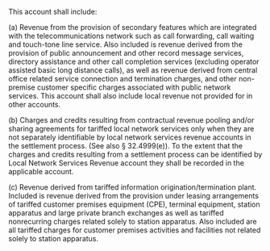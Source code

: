 This account shall include:

(a) Revenue from the provision of secondary features which are integrated with the telecommunications network such as call forwarding, call waiting and touch-tone line service. Also included is revenue derived from the provision of public announcement and other record message services, directory assistance and other call completion services (excluding operator assisted basic long distance calls), as well as revenue derived from central office related service connection and termination charges, and other non-premise customer specific charges associated with public network services. This account shall also include local revenue not provided for in other accounts.

(b) Charges and credits resulting from contractual revenue pooling and/or sharing agreements for tariffed local network services only when they are not separately identifiable by local network services revenue accounts in the settlement process. (See also § 32.4999(e)). To the extent that the charges and credits resulting from a settlement process can be identified by Local Network Services Revenue account they shall be recorded in the applicable account.

(c) Revenue derived from tariffed information origination/termination plant. Included is revenue derived from the provision under leasing arrangements of tariffed customer premises equipment (CPE), terminal equipment, station apparatus and large private branch exchanges as well as tariffed nonrecurring charges related solely to station apparatus. Also included are all tariffed charges for customer premises activities and facilities not related solely to station apparatus.

